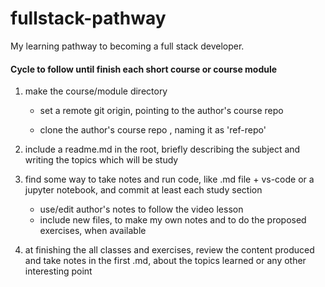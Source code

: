 # fullstack-pathway
My learning pathway to becoming a full stack developer.


#### Cycle to follow until finish each short course or course module 
1. make the course/module directory

   * set a remote git origin, pointing to the author's course repo

   * clone the author's course repo , naming it as 'ref-repo'

2. include a readme.md in the root, briefly describing the subject and writing the topics which will be study
3. find some way to take notes and run code, like .md file + vs-code or a jupyter notebook, and commit at least each study section 
   * use/edit author's notes to follow the video lesson
   * include new files, to make my own notes and to do the proposed exercises, when available  
4. at finishing the all classes and exercises, review the content produced and take notes in the first .md, about the topics learned or any other interesting point